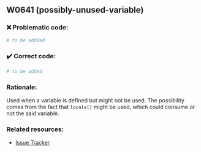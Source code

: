 ## W0641 (possibly-unused-variable)

### :x: Problematic code:

```python
# to be addded
```

### :heavy_check_mark: Correct code:

```python
# to be added
```

### Rationale:

Used when a variable is defined but might not be used. The possibility comes
from the fact that `locals()` might be used, which could consume or not the
said variable.

### Related resources:

- [Issue Tracker](https://github.com/PyCQA/pylint/issues?q=is%3Aissue+%22possibly-unused-variable%22+OR+%22W0641%22)
